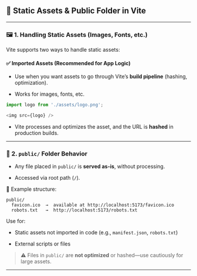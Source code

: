 
## 📁 **Static Assets & Public Folder in Vite**

---

### 🖼️ 1. Handling Static Assets (Images, Fonts, etc.)

Vite supports two ways to handle static assets:

#### ✅ **Imported Assets (Recommended for App Logic)**

- Use when you want assets to go through Vite’s **build pipeline** (hashing, optimization).
    
- Works for images, fonts, etc.
    

```ts
import logo from './assets/logo.png';

<img src={logo} />
```

- Vite processes and optimizes the asset, and the URL is **hashed** in production builds.
    

---

### 📂 2. `public/` Folder Behavior

- Any file placed in `public/` is **served as-is**, without processing.
    
- Accessed via root path (`/`).
    

📁 Example structure:

```
public/
  favicon.ico  →  available at http://localhost:5173/favicon.ico
  robots.txt   →  http://localhost:5173/robots.txt
```

Use for:

- Static assets not imported in code (e.g., `manifest.json`, `robots.txt`)
    
- External scripts or files
    

> ⚠️ Files in `public/` are **not optimized** or hashed—use cautiously for large assets.

---
